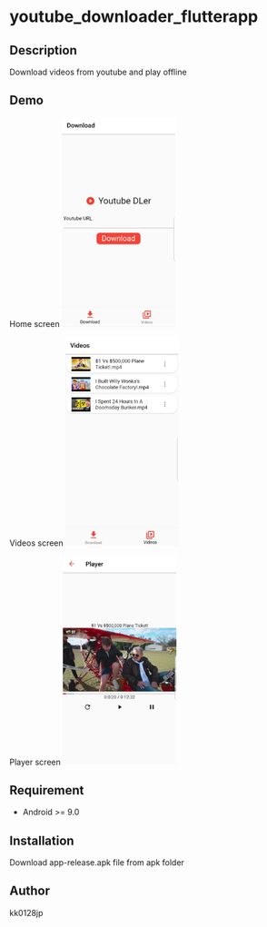 # youtube_downloader_flutterapp

## Description

Download videos from youtube and play offline

## Demo

Home screen
<img src="images/home_screen.jpg" alt="Home screen" width="200"/>

Videos screen
<img src="images/videos_screen.jpg" alt="Videos screen" width="200"/>

Player screen
<img src="images/player_screen.jpg" alt="Player screen" width="200"/>

## Requirement

- Android >= 9.0

## Installation

Download app-release.apk file from apk folder

## Author

kk0128jp
